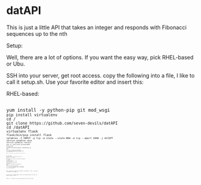 datAPI
======

This is just a little API that takes an integer and responds with Fibonacci sequences up to the nth

Setup:

Well, there are a lot of options. If you want the easy way, pick RHEL-based or Ubu.

SSH into your server, get root access.
copy the following into a file, I like to call it setup.sh. Use your favorite editor and insert this:

RHEL-based:

<code>
yum install -y python-pip git mod_wsgi
<code>pip install virtualenv</code>
<code>cd /</code>
<code>git clone https://github.com/seven-devils/datAPI</code>
<code>cd /datAPI
<code>virtualenv flask
<code>flask/bin/pip install flask
<code>iptables -I INPUT -p tcp -m state --state NEW -m tcp --dport 5000 -j ACCEPT
<code>service iptables save
<code>service iptables restart
<code>cat <<EOF >> /etc/init.d/startAPI
<code>#!/bin/sh
<code>/datAPI/flask/bin/python /datAPI/api.py
<code>EOF
<code>chmod a+xr /etc/init.d/startAPI
<code>ln -s /etc/init.d/startAPI /etc/rc5.d/S99zapi
<code>ln -s /etc/init.d/startAPI /etc/rc3.d/S99zapi
<code>/etc/init.d/startAPI &
</code>

Ubuntu (if you run Deb, you should know how to edit this):

</code>
apt-get update
apt-get install -y python-pip git uwsgi
pip install virtualenv
cd /
git clone https://github.com/seven-devils/datAPI
cd /datAPI
virtualenv flask
flask/bin/pip install flask
ufw allow 5000
cat <<EOF >> /etc/init.d/startAPI
#!/bin/sh
/datAPI/flask/bin/python /datAPI/api.py
EOF
chmod a+xr /etc/init.d/startAPI
ln -s /etc/init.d/startAPI /etc/rc5.d/S99zapi
ln -s /etc/init.d/startAPI /etc/rc3.d/S99zapi
/etc/init.d/startAPI &
</code>

Then, chmod u+x setup.sh (or whatever you named it).
Then, ./setup.sh (or whatever you named it).

If you don't run RHEL-based or Ubu, you should know how to edit the above to make it work.

That's it. The API is up and running and will start on boot. 
